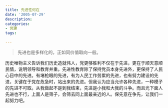 ```yaml
---
title: 先进性何在
date: '2005-07-29'
description:
categories:
- 党建
tags:

---
```


> 先进也是多样化的，正如同价值取向一般。

历史唯物主义告诉我们历史造就伟人，党更够胜利不仅在于先进，更在于顺天意顺民情，说明领导和教育并重。先进性教育除了保持党员本身先进外，更保持了人民心目中的先进。有堵枪眼的先进，有为人民工作劳累的先进，也有努力建设的先进，关键在于党在危急时，站出来的先进。但我认为应当允许各种先进，一种模子的先进不可取。从我做起不是到我结束，先进是小我和大我的斗争。而且光下面人先进也不行，上面人是筛子，会筛去同上面最亲近的人。保先意在争先，让我们一起努力吧。
